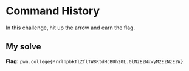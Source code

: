 # Command History
In this challenge, hit up the arrow and earn the flag.

## My solve
**Flag:** `pwn.college{MrrlnpbkTlZflTW8RtdHcBUh20L.0lNzEzNxwyM2EzNzEzW}`